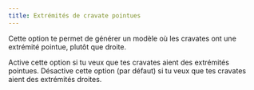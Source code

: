 ```yaml
---
title: Extrémités de cravate pointues
---
```


Cette option te permet de générer un modèle où les cravates ont une extrémité pointue, plutôt que droite.

Active cette option si tu veux que tes cravates aient des extrémités pointues. Désactive cette option (par défaut) si tu veux que tes cravates aient des extrémités droites.
